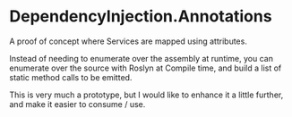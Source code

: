 DependencyInjection.Annotations
===============================
A proof of concept where Services are mapped using attributes.

Instead of needing to enumerate over the assembly at runtime, you can enumerate over the source with Roslyn at Compile time, and build a list of static method calls to be emitted.

This is very much a prototype, but I would like to enhance it a little further, and make it easier to consume / use.
